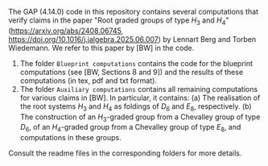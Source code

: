 The GAP (4.14.0) code in this repository contains several computations that verify claims in the paper "Root graded groups of type $H_3$ and $H_4$" (https://arxiv.org/abs/2408.06745, https://doi.org/10.1016/j.jalgebra.2025.06.007) by Lennart Berg and Torben Wiedemann. We refer to this paper by [BW] in the code.
1. The folder `Blueprint computations` contains the code for the blueprint computations (see [BW, Sections 8 and 9]) and the results of these computations (in tex, pdf and txt format).
2. The folder `Auxiliary computations` contains all remaining computations for various claims in [BW]. In particular, it contains:
   (a) The realisation of the root systems $H_3$ and $H_4$ as foldings of $D_6$ and $E_8$, respectively.
   (b) The construction of an $H_3$-graded group from a Chevalley group of type $D_6$, of an $H_4$-graded group from a Chevalley group of type $E_8$, and computations in these groups.
   
Consult the readme files in the corresponding folders for more details.
